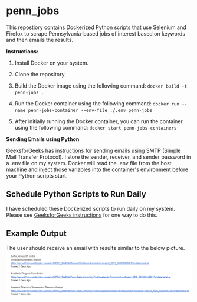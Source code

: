 # penn_jobs
This repostiory contains Dockerized Python scripts that use Selenium and Firefox to scrape Pennsylvania-based jobs of interest based on keywords and then emails the results.

<b>Instructions:</b>

1. Install Docker on your system.

2. Clone the repository.

3. Build the Docker image using the following command:
`docker build -t penn-jobs .`

4. Run the Docker container using the following command:
`docker run --name penn-jobs-container --env-file ./.env penn-jobs`

5. After initially running the Docker container, you can run the container using the following command:
`docker start penn-jobs-containers`

<b>Sending Emails using Python</b>

GeeksforGeeks has <a href='https://www.geeksforgeeks.org/send-mail-gmail-account-using-python/'>instructions</a> for sending emails using SMTP (Simple Mail Transfer Protocol). I store the sender, receiver, and sender password in a .env file on my system. Docker will read the .env file from the host machine and inject those variables into the container's environment before your Python scripts start.

<h2>Schedule Python Scripts to Run Daily</h2>

I have scheduled these Dockerized scripts to run daily on my system. Please see <a href='https://www.geeksforgeeks.org/schedule-python-script-using-windows-scheduler/'>GeeksforGeeks instructions</a> for one way to do this.

<h2>Example Output</h2>

The user should receive an email with results similar to the below picture.
<img src="https://raw.githubusercontent.com/theapphiker/penn-jobs/refs/heads/main/example_output.png" alt="example output">

